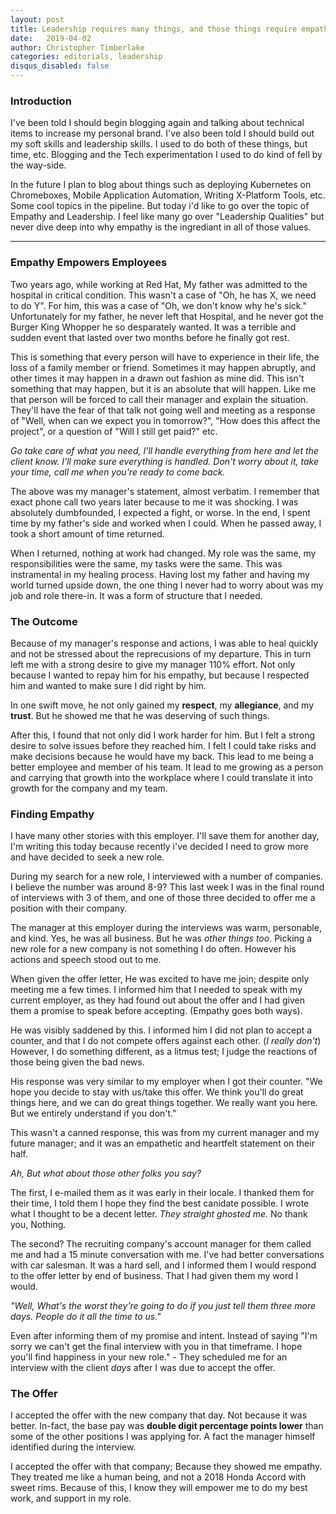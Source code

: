 ```yaml
---
layout: post
title: Leadership requires many things, and those things require empathy.
date:   2019-04-02
author: Christopher Timberlake
categories: editorials, leadership
disqus_disabled: false
---
```


### Introduction 

I've been told I should begin blogging again and talking about technical items to increase my personal brand. I've also been told I should build out my soft skills and leadership skills. I used to do both of these things, but time, etc. Blogging and the Tech experimentation I used to do kind of fell by the way-side.

In the future I plan to blog about things such as deploying Kubernetes on Chromeboxes, Mobile Application Automation, Writing X-Platform Tools, etc. Some cool topics in the pipeline. But today i'd like to go over the topic of Empathy and Leadership. I feel like many go over "Leadership Qualities" but never dive deep into why empathy is the ingrediant in all of those values.

---


### Empathy Empowers Employees
Two years ago, while working at Red Hat, My father was admitted to the hospital in critical condition. This wasn't a case of "Oh, he has X, we need to do Y". For him, this was a case of "Oh, we don't know why he's sick." Unfortunately for my father, he never left that Hospital, and he never got the Burger King Whopper he so desparately wanted. It was a terrible and sudden event that lasted over two months before he finally got rest.

This is something that every person will have to experience in their life, the loss of a family member or friend. Sometimes it may happen abruptly, and other times it may happen in a drawn out fashion as mine did. This isn't something that may happen, but it is an absolute that will happen. Like me that person will be forced to call their manager and explain the situation. They'll have the fear of that talk not going well and meeting as a response of "Well, when can we expect you in tomorrow?", "How does this affect the project", or a question of "Will I still get paid?"  etc.

*Go take care of what you need, I'll handle everything from here and let the client know. I'll make sure everything is handled. Don't worry about it, take your time, call me when you're ready to come back.*

The above was my manager's statement, almost verbatim. I remember that exact phone call two years later because to me it was shocking. I was absolutely dumbfounded, I expected a fight, or worse. In the end, I spent time by my father's side and worked when I could. When he passed away, I took a short amount of time returned.

When I returned, nothing at work had changed. My role was the same, my responsibilities were the same, my tasks were the same. This was instramental in my healing process. Having lost my father and having my world turned upside down, the one thing I never had to worry about was my job and role there-in. It was a form of structure that I needed.

### The Outcome

Because of my manager's response and actions, I was able to heal quickly and not be stressed about the reprecusions of my departure. This in turn left me with a strong desire to give my manager 110% effort. Not only because I wanted to repay him for his empathy, but because I respected him and wanted to make sure I did right by him.

In one swift move, he not only gained my **respect**, my **allegiance**, and my **trust**. But he showed me that he was deserving of such things.

After this, I found that not only did I work harder for him. But I felt a strong desire to solve issues before they reached him. I felt I could take risks and make decisions because he would have my back. This lead to me being a better employee and member of his team. It lead to me growing as a person and carrying that growth into the workplace where I could translate it into growth for the company and my team. 


### Finding Empathy

I have many other stories with this employer. I'll save them for another day, I'm writing this today because recently i've decided I need to grow more and have decided to seek a new role.

During my search for a new role, I interviewed with a number of companies. I believe the number was around 8-9? This last week I was in the final round of interviews with 3 of them, and one of those three decided to offer me a position with their company.

The manager at this employer during the interviews was warm, personable, and kind. Yes, he was all business. But he was *other things too*. Picking a new role for a new company is not something I do often. However his actions and speech stood out to me.

When given the offer letter, He was excited to have me join; despite only meeting me a few times. I informed him that I needed to speak with my current employer, as they had found out about the offer and I had given them a promise to speak before accepting. (Empathy goes both ways). 

He was visibly saddened by this. I informed him I did not plan to accept a counter, and that I do not compete offers against each other. (*I really don't*) However, I do something different, as a litmus test; I judge the reactions of those being given the bad news.

His response was very similar to my employer when I got their counter. "We hope you decide to stay with us/take this offer. We think you'll do great things here, and we can do great things together. We really want you here. But we entirely understand if you don't."

This wasn't a canned response, this was from my current manager and my future manager; and it was an empathetic and heartfelt statement on their half.

*Ah, But what about those other folks you say?*

The first, I e-mailed them as it was early in their locale. I thanked them for their time, I told them I hope they find the best canidate possible. I wrote what I thought to be a decent letter. *They straight ghosted me.* No thank you, Nothing.

The second? The recruiting company's account manager for them called me and had a 15 minute conversation with me. I've had better conversations with car salesman. It was a hard sell, and I informed them I would respond to the offer letter by end of business. That I had given them my word I would. 

*"Well, What's the worst they're going to do if you just tell them three more days. People do it all the time to us."*

Even after informing them of my promise and intent. Instead of saying "I'm sorry we can't get the final interview with you in that timeframe. I hope you'll find happiness in your new role." - They scheduled me for an interview with the client *days* after I was due to accept the offer.

### The Offer

I accepted the offer with the new company that day. Not because it was better. In-fact, the base pay was **double digit percentage points lower** than some of the other positions I was applying for. A fact the manager himself identified during the interview.

I accepted the offer with that company; Because they showed me empathy. They treated me like a human being, and not a 2018 Honda Accord with sweet rims. Because of this, I know they will empower me to do my best work, and support in my role.
